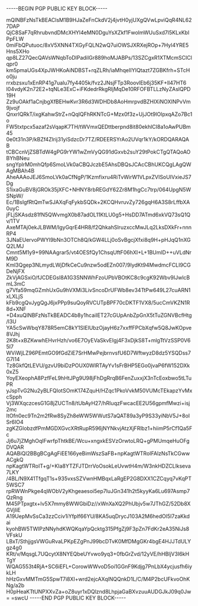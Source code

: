 -----BEGIN PGP PUBLIC KEY BLOCK-----

mQINBFzNsTkBEAClsM1B9HJaZeFnCkdV2j4jvtH0yjUXgQVwLpviQqR4NL627DAP
QjC8SaF7qRhrubvndDMcXHYl4eMN0DguYsXZkf1FwolmWUuSxd7l5KLxKblPpFLW
0miFbQPutuoc/8xV5XNN4TXGyFQLN2wQ7uiOWSJXRXejROp+7Hyl4YRE5Hns5XHo
qp8LZ27QecQAVsWNqbToDlPadiIGr889hoMJABPs/13SZCgxR1XTMcmSCIClqpr0
km5pmaUGs4XpJWHKoAiNDBST+rqZLRh/iaMhqeIIYIQtazt7ZGBKfrh+STcHo0ju
rrxbzsxu1xEnRP41g7ualu7fy4405k/fvz2JNsjFTp3RoovlEb6j35KF+Il47HT6
I04vdyK2n72E2+tqNLe3ExC+iFKdedrRkgRIjMqDe10RFOFBTLLzNyZAslQPD19H
Zz9uOAkf1aCnjbgXfBEHwKvr3R6d3WDHDb8AoHmrpvdBZHIXiNOXINPvVm9jvojf
QnxrIQRkT/ixgKahwStrZ+nQqIQFhRKNTcG+Mzx0f3z+UjJOt9lOlpxqAZo7Bc1o
FW5txtpcx5azaf2sVqapK7TH/tWVmxQEDttberpnd8it80ekhlCI8a1oAwPUBm45
0e0t31n3P/kBZf4Zlrij31yiSdzcDr7TZ/RDEERSYrAo2UVqr1kY/kORDQARAQAB
tCBCcnVjZSBTdW4gPG9rYW1wZmVyQG91dGxvb2suY29tPokCTgQTAQoAOBYhBNeu
sngYplrM0mhQfp6SmoLVk0aCBQJczbE5AhsDBQsJCAcCBhUKCQgLAgQWAgMBAh4B
AheAAAoJEJ6SmoLVk0aCfNgP/1Kzmfixru4RiTvWirW1VLpxZVISoUIVxieJS7Dg
S1ixaGuBV8jGROk35jXFC+NHNY8rbREGdY62Zr8M1hgCc7trp/064UpgN5WSNpW/
Ec/1BsIgfRtQmTwSJAXqFqFykbSQDk+2KCQHvruvZy726gqH6A3S8rLffbXA0uyC
jFLjSKAsdz81fN5QWvmgX0b87adOL11KtLU0g5+HsDD7ATmd6xkVQ73sQ1Qv/1TV
AxeMTAj0ekJLBWM/IgyGqrE4HR8/f2QhkahSlruzxccMwJLq2LksDXkFr+nnnRP4
3JNaEUervoPWYl9bNn3OTCh8Q/kGW4LLj0oSvBgcjXfxi8q9H+pHJqQ1nXGQ2LMJ
Cmnt5M1y9+99NAAgrar5/vt4OESfQy1ChsqUftF06hXI+L+1BUmlD++uVLdNrM9D
Kml3Qgep3NLmydLWjDfkCeCu9nzw5odEZn007/9lydKt94MwdmcFCLI9CGDeNjFX
ZkVjAGSxiO/fJCDEGsI8A1G3SNNWhFzoUPbVBOtKC8c9cgK92Wbv9IJwlcBmL3mC
g7Vfa59mqGZmhUxGu9hVXMi3LivSncoDrUFWb8ev34TtPw649L27cuARN1xLXLjS
kFb9cgQvJygQgJ6jxPPp9suQoyRVCUTpBPF70cDKTF1VX8/5ucCmVKZN1R8d+XNF
+D4xuQINBFzNsTkBEADC4b8y1hcaiIET27cGUpAnbZpGnX5tTuZGNVBcfHtg/l3U
YA5cSwWbqY878R5emC8kY1SIElUbzOjayH6z7xxffFPCbXqfw5Q8JwKOpve8VJhj
2K8t+xBZKwwhEHvrHzh/vo6E7OyEVaSkvEIgj4F3xDjkS8T+mlgTtVzSSP0V65I7
WViWjLZ96PEmtGO9fGdZiE7SrHMwPejbrnvsfU6D7WftwyzD8dz5YSQDss7G7I14
Tz8GkfQtLEVU/gzvU9biDzPOUX0WlRTAyYv1sFrBHP5EGo0jvaP6fW152DXk0xZ5
YoyEXeophA8PzfFeL9hHtJPg9U98jFhDgRrqB6FenZuxxjX3nTcEoxbwo5tLTuPR
yJspTvG2Nu2yBLFQIotSOmK174ZquH/HZqc1PkoVvkM50VUMcTEkapzYvMxcSpph
Vj3WXqczcesG1G8jZUCTn8/tUbAyH27/hRIuqzFwcacEE2U56gpmfMwzi+isj2mc
ItOfn0ec9Tn2m2fRw8SyZh8eWW5WWutS7aQAT89a3yP9S33yiNbV5J+8oISr6IO4
zgKZGlobzdfPmMGDXGvcXRtRupR596jNYNkvjAtzXjFRlbz1+hiimP5rCf1Qa5Fc
Jj6u7jZMghOqIFwrfpThtkBE/Wcu+xngxkESVzOrwtoLRQ+gPMUmqeHuOFgDVQAR
AQABiQI2BBgBCgAgFiEE166yeBimWszSaFB+npKagtWTRoIFAlzNsTkCGwwACgkQ
npKagtWTRoIT+g/+KIa8YTZFJTDrrVoOsokLeUvwtH4m/W3nkHDZCLlkseva7LKY
/4BL/N9X41TfgqT1s+935vxsSZVwnHMBqxLaRgEP2G8DXX1CZCqyq7vKqPT5WSC7
rpRWWnPkge4qWObV2yKhgeaesoi5ep7luJGn341h2t5kyyKa6Lu697Asmp7QzRng
M45PTpxgtx+lv5X7mmy8WWGbiDz//xWnXaXQ2PhUbjv5w7JThGZ/52Db8XGVjIiE
A19UepMvSsCa3zzCciv1iYfplf66YU/8KA5uqDrycJ103A2M6hedOl5I7zaKkdai
kyohBW5TWlPzNNyhdKWQKqaYpQcktg315PfgZj9F3pZn7FdKr2eA35NiJs8VFskU
LBxT/SthjjgsVWGuRvaLPKpEZgPnJ99bcDTvK0MfDMgGKr4bgE4HJJTdULYgz4g0
KRt/v/MqsgL7UQcytX8NYEQbeUYvwo9yq3+0fbGrZvd/12yVE/hHBljV3I6kHTgY
WQAG553t4RjA+SC6iEFL+CorowWWvoD5oi1GGnF9Kdjg7PnLbX4ycjusfh6iykLH
hHzGxvMMTmG5SpwT7i8XI+wrd2ejcAXqlNQQnkD1L/C/M4P2bcUFkvoOhKNg/a2b
H0pHeaKTtUNPXXvZa+oZ8uyr1xDQlznd8LhpjaGaBXvzuuAUDGJkJ09q0Jw=
=swcU
-----END PGP PUBLIC KEY BLOCK-----